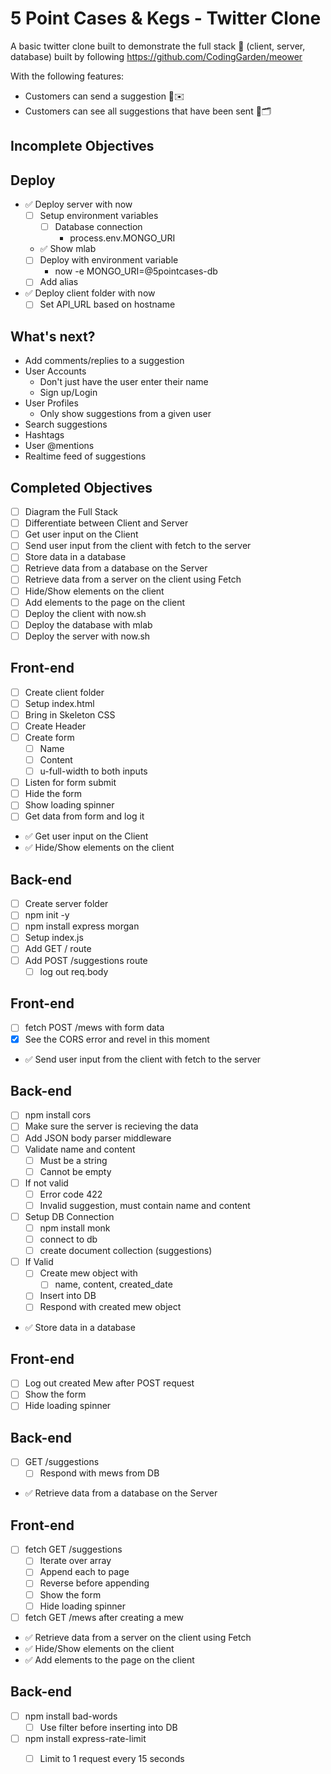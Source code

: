 # 5 Point Cases & Kegs - Twitter Clone

A basic twitter clone built to demonstrate the full stack 🥞 (client, server, database) built by following https://github.com/CodingGarden/meower

With the following features:

* Customers can send a suggestion 🍺✉️
* Customers can see all suggestions that have been sent 🍺🗂









## Incomplete Objectives

## Deploy

* ✅ Deploy server with now
  * [ ] Setup environment variables
    * [ ] Database connection
      * process.env.MONGO_URI
  * ✅ Show mlab
  * [ ] Deploy with environment variable
    * now -e MONGO_URI=@5pointcases-db
  * [ ] Add alias
* ✅ Deploy client folder with now
  * [ ] Set API_URL based on hostname

## What's next?

* Add comments/replies to a suggestion
* User Accounts
  * Don't just have the user enter their name
  * Sign up/Login
* User Profiles
  - Only show suggestions from a given user
* Search suggestions
* Hashtags
* User @mentions
* Realtime feed of suggestions





## Completed Objectives

* [ ]  Diagram the Full Stack
* [ ]  Differentiate between Client and Server
* [ ]  Get user input on the Client
* [ ]  Send user input from the client with fetch to the server
* [ ]  Store data in a database
* [ ]  Retrieve data from a database on the Server
* [ ]  Retrieve data from a server on the client using Fetch
* [ ]  Hide/Show elements on the client
* [ ]  Add elements to the page on the client
* [ ]  Deploy the client with now.sh
* [ ]  Deploy the database with mlab
* [ ]  Deploy the server with now.sh

## Front-end

* [ ] Create client folder
* [ ] Setup index.html
* [ ] Bring in Skeleton CSS
* [ ] Create Header
* [ ] Create form
  * [ ] Name
  * [ ] Content
  * [ ] u-full-width to both inputs
* [ ] Listen for form submit
* [ ] Hide the form
* [ ] Show loading spinner
* [ ] Get data from form and log it
* ✅ Get user input on the Client
* ✅ Hide/Show elements on the client

## Back-end

* [ ] Create server folder
* [ ] npm init -y
* [ ] npm install express morgan
* [ ] Setup index.js
* [ ] Add GET / route
* [ ] Add POST /suggestions route
  * [ ] log out req.body

## Front-end

* [ ] fetch POST /mews with form data
* [x] See the CORS error and revel in this moment
* ✅ Send user input from the client with fetch to the server

## Back-end

* [ ] npm install cors
* [ ] Make sure the server is recieving the data
* [ ] Add JSON body parser middleware
* [ ] Validate name and content
  * [ ] Must be a string
  * [ ] Cannot be empty
* [ ] If not valid
  * [ ] Error code 422
  * [ ] Invalid suggestion, must contain name and content
* [ ] Setup DB Connection
  * [ ] npm install monk
  * [ ] connect to db
  * [ ] create document collection (suggestions)
* [ ] If Valid
  * [ ] Create mew object with
    * [ ] name, content, created_date
  * [ ] Insert into DB
  * [ ] Respond with created mew object
* ✅ Store data in a database

## Front-end

* [ ] Log out created Mew after POST request
* [ ] Show the form
* [ ] Hide loading spinner

## Back-end

* [ ] GET /suggestions
  * [ ] Respond with mews from DB
* ✅ Retrieve data from a database on the Server

## Front-end

* [ ] fetch GET /suggestions
  * [ ] Iterate over array
  * [ ] Append each to page
  * [ ] Reverse before appending
  * [ ] Show the form
  * [ ] Hide loading spinner
* [ ] fetch GET /mews after creating a mew
* ✅ Retrieve data from a server on the client using Fetch
* ✅ Hide/Show elements on the client
* ✅ Add elements to the page on the client

## Back-end

* [ ] npm install bad-words
  * [ ] Use filter before inserting into DB
* [ ] npm install express-rate-limit
  * [ ] Limit to 1 request every 15 seconds

